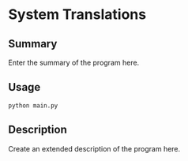 # System Translations

## Summary

Enter the summary of the program here.

## Usage

```python main.py```

## Description

Create an extended description of the program here.